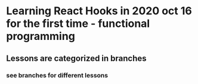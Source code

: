 # Learning React Hooks in 2020 oct 16 for the first time - functional programming

## Lessons are categorized in branches

### see branches for different lessons

